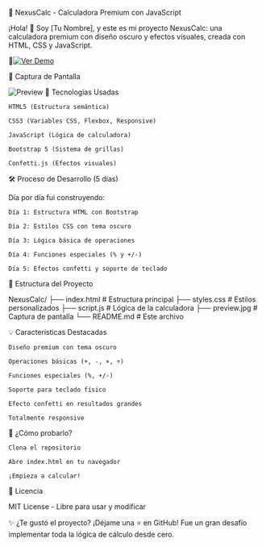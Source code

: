🧮 NexusCalc - Calculadora Premium con JavaScript

¡Hola! 👋 Soy [Tu Nombre], y este es mi proyecto NexusCalc: una calculadora premium con diseño oscuro y efectos visuales, creada con HTML, CSS y JavaScript.

🚀[![Ver Demo](https://img.shields.io/badge/🌐_Ver_Demo_en_Vivo-FF5722?style=for-the-badge)](https://ramirezthomasalan.github.io/NexusCalc/)

📸 Captura de Pantalla

![Preview](preview.jpg)
🔧 Tecnologías Usadas

    HTML5 (Estructura semántica)

    CSS3 (Variables CSS, Flexbox, Responsive)

    JavaScript (Lógica de calculadora)

    Bootstrap 5 (Sistema de grillas)

    Confetti.js (Efectos visuales)

🛠️ Proceso de Desarrollo (5 días)

Día por día fui construyendo:

    Día 1: Estructura HTML con Bootstrap

    Día 2: Estilos CSS con tema oscuro

    Día 3: Lógica básica de operaciones

    Día 4: Funciones especiales (% y +/-)

    Día 5: Efectos confetti y soporte de teclado

📂 Estructura del Proyecto

NexusCalc/
├── index.html          # Estructura principal
├── styles.css          # Estilos personalizados
├── script.js           # Lógica de la calculadora
├── preview.jpg         # Captura de pantalla
└── README.md           # Este archivo

💡 Características Destacadas

    Diseño premium con tema oscuro

    Operaciones básicas (+, -, ×, ÷)

    Funciones especiales (%, +/-)

    Soporte para teclado físico

    Efecto confetti en resultados grandes

    Totalmente responsive

🚀 ¿Cómo probarlo?

    Clona el repositorio

    Abre index.html en tu navegador

    ¡Empieza a calcular!

📝 Licencia

MIT License - Libre para usar y modificar

✨ ¿Te gustó el proyecto? ¡Déjame una ⭐ en GitHub! Fue un gran desafío implementar toda la lógica de cálculo desde cero.
